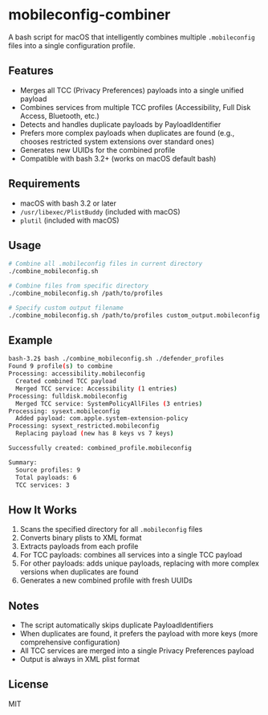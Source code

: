 # mobileconfig-combiner

A bash script for macOS that intelligently combines multiple `.mobileconfig` files into a single configuration profile.

## Features

- Merges all TCC (Privacy Preferences) payloads into a single unified payload
- Combines services from multiple TCC profiles (Accessibility, Full Disk Access, Bluetooth, etc.)
- Detects and handles duplicate payloads by PayloadIdentifier
- Prefers more complex payloads when duplicates are found (e.g., chooses restricted system extensions over standard ones)
- Generates new UUIDs for the combined profile
- Compatible with bash 3.2+ (works on macOS default bash)

## Requirements

- macOS with bash 3.2 or later
- `/usr/libexec/PlistBuddy` (included with macOS)
- `plutil` (included with macOS)

## Usage

```bash
# Combine all .mobileconfig files in current directory
./combine_mobileconfig.sh

# Combine files from specific directory
./combine_mobileconfig.sh /path/to/profiles

# Specify custom output filename
./combine_mobileconfig.sh /path/to/profiles custom_output.mobileconfig
```

## Example

```bash
bash-3.2$ bash ./combine_mobileconfig.sh ./defender_profiles
Found 9 profile(s) to combine
Processing: accessibility.mobileconfig
  Created combined TCC payload
  Merged TCC service: Accessibility (1 entries)
Processing: fulldisk.mobileconfig
  Merged TCC service: SystemPolicyAllFiles (3 entries)
Processing: sysext.mobileconfig
  Added payload: com.apple.system-extension-policy
Processing: sysext_restricted.mobileconfig
  Replacing payload (new has 8 keys vs 7 keys)

Successfully created: combined_profile.mobileconfig

Summary:
  Source profiles: 9
  Total payloads: 6
  TCC services: 3
```

## How It Works

1. Scans the specified directory for all `.mobileconfig` files
2. Converts binary plists to XML format
3. Extracts payloads from each profile
4. For TCC payloads: combines all services into a single TCC payload
5. For other payloads: adds unique payloads, replacing with more complex versions when duplicates are found
6. Generates a new combined profile with fresh UUIDs

## Notes

- The script automatically skips duplicate PayloadIdentifiers
- When duplicates are found, it prefers the payload with more keys (more comprehensive configuration)
- All TCC services are merged into a single Privacy Preferences payload
- Output is always in XML plist format

## License

MIT
